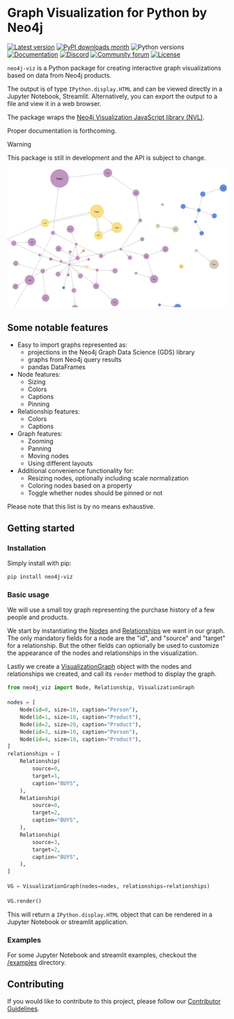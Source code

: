 # Graph Visualization for Python by Neo4j

[![Latest version](https://img.shields.io/pypi/v/neo4j-viz)](https://pypi.org/project/neo4j-viz/)
[![PyPI downloads month](https://img.shields.io/pypi/dm/neo4j-viz)](https://pypi.org/project/neo4j-viz/)
![Python versions](https://img.shields.io/pypi/pyversions/neo4j-viz)
[![Documentation](https://img.shields.io/badge/Documentation-latest-blue)](https://neo4j.com/docs/nvl-python/preview/)
[![Discord](https://img.shields.io/discord/787399249741479977?label=Chat&logo=discord)](https://discord.gg/neo4j)
[![Community forum](https://img.shields.io/website?down_color=lightgrey&down_message=offline&label=Forums&logo=discourse&up_color=green&up_message=online&url=https%3A%2F%2Fcommunity.neo4j.com%2F)](https://community.neo4j.com)
[![License](https://img.shields.io/pypi/l/neo4j-viz)](https://pypi.org/project/neo4j-viz/)

`neo4j-viz` is a Python package for creating interactive graph visualizations based on data from Neo4j products.

The output is of type `IPython.display.HTML` and can be viewed directly in a Jupyter Notebook, Streamlit.
Alternatively, you can export the output to a file and view it in a web browser.

The package wraps the [Neo4j Visualization JavaScript library (NVL)](https://neo4j.com/docs/nvl/current/).

Proper documentation is forthcoming.

> [!WARNING]
> This package is still in development and the API is subject to change.

![Example Graph](examples/example_cora_graph.png)


## Some notable features

* Easy to import graphs represented as:
  * projections in the Neo4j Graph Data Science (GDS) library
  * graphs from Neo4j query results
  * pandas DataFrames
* Node features:
  * Sizing
  * Colors
  * Captions
  * Pinning
* Relationship features:
  * Colors
  * Captions
* Graph features:
  * Zooming
  * Panning
  * Moving nodes
  * Using different layouts
* Additional convenience functionality for:
  * Resizing nodes, optionally including scale normalization
  * Coloring nodes based on a property
  * Toggle whether nodes should be pinned or not

Please note that this list is by no means exhaustive.


## Getting started


### Installation

Simply install with pip:

```sh
pip install neo4j-viz
```


### Basic usage

We will use a small toy graph representing the purchase history of a few people and products.

We start by instantiating the [Nodes](https://neo4j.com/docs/nvl-python/preview/api-reference/node.html) and
[Relationships](https://neo4j.com/docs/nvl-python/preview/api-reference/relationship.html) we want in our graph.
The only mandatory fields for a node are the "id", and "source" and "target" for a relationship.
But the other fields can optionally be used to customize the appearance of the nodes and relationships in the
visualization.

Lastly we create a
[VisualizationGraph](https://neo4j.com/docs/nvl-python/preview/api-reference/visualization-graph.html) object with the
nodes and relationships we created, and call its `render` method to display the graph.

```python
from neo4j_viz import Node, Relationship, VisualizationGraph

nodes = [
    Node(id=0, size=10, caption="Person"),
    Node(id=1, size=10, caption="Product"),
    Node(id=2, size=20, caption="Product"),
    Node(id=3, size=10, caption="Person"),
    Node(id=4, size=10, caption="Product"),
]
relationships = [
    Relationship(
        source=0,
        target=1,
        caption="BUYS",
    ),
    Relationship(
        source=0,
        target=2,
        caption="BUYS",
    ),
    Relationship(
        source=3,
        target=2,
        caption="BUYS",
    ),
]

VG = VisualizationGraph(nodes=nodes, relationships=relationships)

VG.render()
```

This will return a `IPython.display.HTML` object that can be rendered in a Jupyter Notebook or streamlit application.


### Examples

For some Jupyter Notebook and streamlit examples, checkout the [/examples](/examples)  directory.


## Contributing

If you would like to contribute to this project, please follow our [Contributor Guidelines](./CONTRIBUTING.md).
